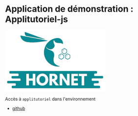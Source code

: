 # Application de démonstration : Applitutoriel-js 

![hornet.js](./sources/hornet-js.png)

Accès à `applitutoriel` dans l'environnement

- [github](https://diplomatiegouvfr.github.io/applitutoriel-online)
